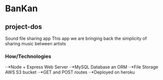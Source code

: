 # BanKan

## project-dos
Sound file sharing app
This app we are bringing back the simplicity of sharing music between artists


### How/Technologies

⋅⋅*Node + Express Web Server
⋅⋅*MySQL Database an ORM
⋅⋅*File Storage AWS S3 bucket
⋅⋅*GET and POST routes
⋅⋅*Deployed on heroku
